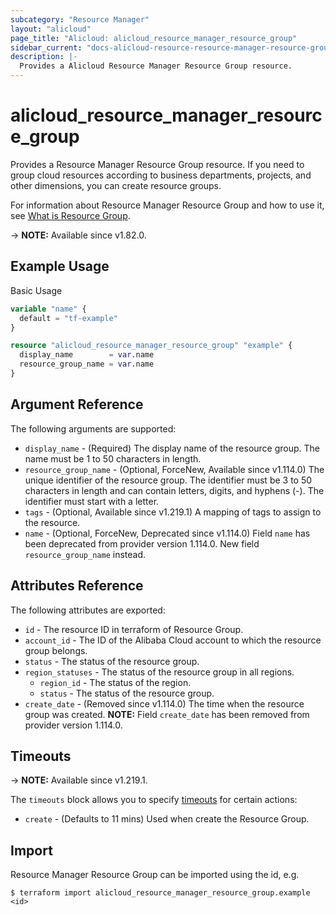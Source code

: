 ```yaml
---
subcategory: "Resource Manager"
layout: "alicloud"
page_title: "Alicloud: alicloud_resource_manager_resource_group"
sidebar_current: "docs-alicloud-resource-resource-manager-resource-group"
description: |-
  Provides a Alicloud Resource Manager Resource Group resource.
---
```


# alicloud_resource_manager_resource_group

Provides a Resource Manager Resource Group resource. If you need to group cloud resources according to business departments, projects, and other dimensions, you can create resource groups.

For information about Resource Manager Resource Group and how to use it, see [What is Resource Group](https://www.alibabacloud.com/help/en/resource-management/developer-reference/api-createresourcegroup).

-> **NOTE:** Available since v1.82.0.

## Example Usage

Basic Usage

```terraform
variable "name" {
  default = "tf-example"
}

resource "alicloud_resource_manager_resource_group" "example" {
  display_name        = var.name
  resource_group_name = var.name
}
```

## Argument Reference

The following arguments are supported:

* `display_name` - (Required) The display name of the resource group. The name must be 1 to 50 characters in length.
* `resource_group_name` - (Optional, ForceNew, Available since v1.114.0) The unique identifier of the resource group. The identifier must be 3 to 50 characters in length and can contain letters, digits, and hyphens (-). The identifier must start with a letter.
* `tags` - (Optional, Available since v1.219.1) A mapping of tags to assign to the resource.
* `name` - (Optional, ForceNew, Deprecated since v1.114.0) Field `name` has been deprecated from provider version 1.114.0. New field `resource_group_name` instead.

## Attributes Reference

The following attributes are exported:

* `id` - The resource ID in terraform of Resource Group.
* `account_id` - The ID of the Alibaba Cloud account to which the resource group belongs.
* `status` - The status of the resource group.
* `region_statuses` - The status of the resource group in all regions.
  * `region_id` - The status of the region.
  * `status` - The status of the resource group.
* `create_date` - (Removed since v1.114.0) The time when the resource group was created. **NOTE:** Field `create_date` has been removed from provider version 1.114.0.

## Timeouts

-> **NOTE:** Available since v1.219.1.

The `timeouts` block allows you to specify [timeouts](https://www.terraform.io/docs/configuration-0-11/resources.html#timeouts) for certain actions:

* `create` - (Defaults to 11 mins) Used when create the Resource Group.

## Import

Resource Manager Resource Group can be imported using the id, e.g.

```shell
$ terraform import alicloud_resource_manager_resource_group.example <id>
```
